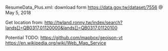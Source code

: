 
ResumeData_Plus.xml:
	download form https://data.gov.tw/dataset/7556 @ May 5, 2018 


Get location from:
	http://twland.ronny.tw/index/search?lands[]=QB0317,01120000&lands[]=QB0317,01120100

Potential TODO:
	https://github.com/mapbox/geojson-vt
	https://en.wikipedia.org/wiki/Web_Map_Service
